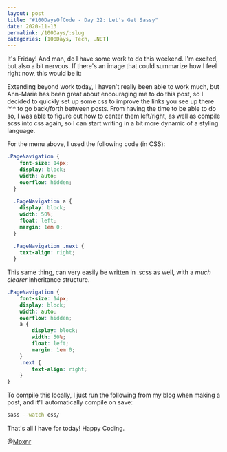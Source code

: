 ```yaml
---
layout: post
title: "#100DaysOfCode - Day 22: Let's Get Sassy"
date: 2020-11-13
permalink: /100Days/:slug
categories: [100Days, Tech, .NET]
---
```


It's Friday! And man, do I have some work to do this weekend. I'm excited, but also a bit nervous. If there's an image that could summarize how I feel right now, this would be it: 


Extending beyond work today, I haven't really been able to work much, but Ann-Marie has been great about encouraging me to do this post, so I decided to quickly set up some css to improve the links you see up there ^^^ to go back/forth between posts. From having the time to be able to do so, I was able to figure out how to center them left/right, as well as compile scss into css again, so I can start writing in a bit more dynamic of a styling language.

For the menu above, I used the following code (in CSS):
```css
.PageNavigation {
    font-size: 14px;
    display: block;
    width: auto;
    overflow: hidden;
  }
  
  .PageNavigation a {
    display: block;
    width: 50%;
    float: left;
    margin: 1em 0;
  }
  
  .PageNavigation .next {
    text-align: right;
  }
```

This same thing, can very easily be written in .scss as well, with a _much clearer_ inheritance structure.
```css
.PageNavigation {
    font-size: 14px;
    display: block;
    width: auto;
    overflow: hidden;
    a {
        display: block;
        width: 50%;
        float: left;
        margin: 1em 0;
    }
    .next {
        text-align: right;
    }
}
```

To compile this locally, I just run the following from my blog when making a post, and it'll automatically compile on save:

```bash
sass --watch css/
```

That's all I have for today! Happy Coding.

@[Moxnr](https://twitter.com/moxnr)
